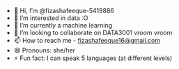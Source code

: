 - 👋 Hi, I’m @fizashafeeque-5419886
- 👀 I’m interested in data :O
- 🌱 I’m currently a machine learning 
- 💞️ I’m looking to collaborate on DATA3001 vroom vroom
- 📫 How to reach me - fizashafeeque16@gmail.com
- 😄 Pronouns: she/her
- ⚡ Fun fact: I can speak 5 languages (at different levels)

<!---
fizashafeeque-5419886/fizashafeeque-5419886 is a ✨ special ✨ repository because its `README.md` (this file) appears on your GitHub profile.
You can click the Preview link to take a look at your changes.
--->
